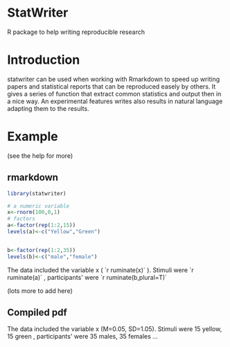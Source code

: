 # StatWriter
R package to help writing reproducible research

# Introduction

statwriter can be used when working with Rmarkdown to speed up writing papers and statistical reports that can be reproduced easely by others.
It gives a series of function that extract common statistics and output then in a nice way. An experimental features writes
also results in natural language adapting them to the results.

# Example
(see the help for more)

## rmarkdown

```r
library(statwriter)

# a numeric variable 
x<-rnorm(100,0,1)
# factors
a<-factor(rep(1:2,15))
levels(a)<-c("Yellow","Green")


b<-factor(rep(1:2,35))
levels(b)<-c("male","female")


```

The data included the variable x ( \`r ruminate(x)\` ). Stimuli were \`r ruminate(a)\` , participants' were \`r ruminate(b,plural=T)\`

(lots more to add here)
 

## Compiled pdf
The data included the variable x (M=0.05, SD=1.05). Stimuli were 15 yellow, 15 green , participants' were 35  males, 35  females ...
